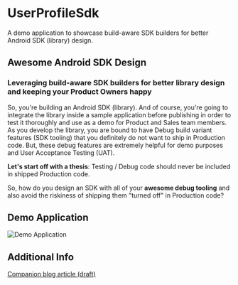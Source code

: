 # UserProfileSdk

A demo application to showcase build-aware SDK builders for better Android SDK (library) design.

## Awesome Android SDK Design
### Leveraging build-aware SDK builders for better library design and keeping your Product Owners happy

So, you're building an Android SDK (library). And of course, you're going to integrate the library inside a sample application before publishing in order to test it thoroughly and use as a demo for Product and Sales team members. As you develop the library, you are bound to have Debug build variant features (SDK tooling) that you definitely do not want to ship in Production code. But, these debug features are extremely helpful for demo purposes and User Acceptance Testing (UAT).

**Let's start off with a thesis**:
Testing / Debug code should never be included in shipped Production code.

So, how do you design an SDK with all of your **awesome debug tooling** and also avoid the riskiness of shipping them "turned off" in Production code?

## Demo Application
![Demo Application](UserProfileSdkDemo.gif)

## Additional Info
[Companion blog article (draft)](https://medium.com/@jacksoncheek/intelligent-android-sdk-design-fef427604546)
